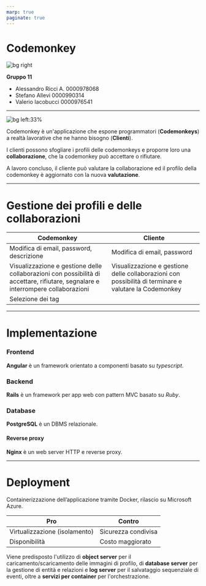 ```yaml
---
marp: true
paginate: true
---
```


<!-- paginate: false -->

# Codemonkey

![bg right](res/icon.png)

**Gruppo 11**
- Alessandro Ricci A.
0000978068
- Stefano Allevi
0000990314
- Valerio Iacobucci
0000976541

---

![bg left:33%](res/homepage.png)

Codemonkey è un'applicazione che espone programmatori (**Codemonkeys**) a realtà lavorative che ne hanno bisogno (**Clienti**).

I clienti possono sfogliare i profili delle codemonkeys e proporre loro una **collaborazione**, che la codemonkey può accettare o rifiutare.

A lavoro concluso, il cliente può valutare la collaborazione ed il profilo della codemonkey è aggiornato con la nuova **valutazione**.

<!-- Codemonkey é un’applicazione di matching che ha l’obiettivo di mettere in comunicazione dei programmatori di base con aziende che ne hanno bisogno
Le aziende identificate come Clienti avranno la possibilità di osservare tutte le Codemonkey iscritte alla piattaforma e potranno presentare delle proposte di lavoro note come Collaborazioni
I programmatori identificati come Codemonkey metteranno a disposizione delle aziende una certa tipologia di servizi -->

<!-- Ogni persona potrà consultare il sito web e visionare la lista di Codemonkey disponibili
Un qualsiasi Cliente\Utente potrà proporre lavoro ad una Codemonkey (l’Utente dovrà poi o Autenticarsi o Registrarsi al sistema come Cliente)
Una Codemonkey avrà la possibilità di registrarsi alla piattaforma e rendersi visibile -->

---

# Gestione dei profili e delle collaborazioni

Codemonkey|Cliente
----------|-------
Modifica di email, password, descrizione|Modifica di email, password
Visualizzazione e gestione delle collaborazioni con possibilità di accettare, rifiutare, segnalare e interrompere collaborazioni|Visualizzazione e gestione delle collaborazioni con possibilità di terminare e valutare la Codemonkey
Selezione dei tag|

---

# Implementazione

### Frontend
**Angular** è un framework orientato a componenti basato su *typescript*.
### Backend
**Rails** è un framework per app web con pattern MVC basato su *Ruby*.
### Database
**PostgreSQL** è un DBMS relazionale.
#### Reverse proxy
**Nginx** è un web server HTTP e reverse proxy.

---

# Deployment

Containerizzazione dell’applicazione tramite Docker, rilascio su Microsoft Azure.

Pro|Contro
---|------
Virtualizzazione (isolamento)|Sicurezza condivisa
Disponibilità|Costo maggiorato

Viene predisposto l'utilizzo di **object server** per il caricamento/scaricamento delle immagini di profilo, di **database server** per la gestione di entità e relazioni e **log server** per il salvataggio sequenziale di eventi, oltre a **servizi per container** per l'orchestrazione.
